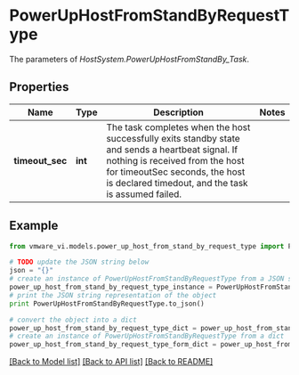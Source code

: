 # PowerUpHostFromStandByRequestType

The parameters of *HostSystem.PowerUpHostFromStandBy_Task*. 

## Properties
Name | Type | Description | Notes
------------ | ------------- | ------------- | -------------
**timeout_sec** | **int** | The task completes when the host successfully exits standby state and sends a heartbeat signal. If nothing is received from the host for timeoutSec seconds, the host is declared timedout, and the task is assumed failed.  | 

## Example

```python
from vmware_vi.models.power_up_host_from_stand_by_request_type import PowerUpHostFromStandByRequestType

# TODO update the JSON string below
json = "{}"
# create an instance of PowerUpHostFromStandByRequestType from a JSON string
power_up_host_from_stand_by_request_type_instance = PowerUpHostFromStandByRequestType.from_json(json)
# print the JSON string representation of the object
print PowerUpHostFromStandByRequestType.to_json()

# convert the object into a dict
power_up_host_from_stand_by_request_type_dict = power_up_host_from_stand_by_request_type_instance.to_dict()
# create an instance of PowerUpHostFromStandByRequestType from a dict
power_up_host_from_stand_by_request_type_form_dict = power_up_host_from_stand_by_request_type.from_dict(power_up_host_from_stand_by_request_type_dict)
```
[[Back to Model list]](../README.md#documentation-for-models) [[Back to API list]](../README.md#documentation-for-api-endpoints) [[Back to README]](../README.md)


